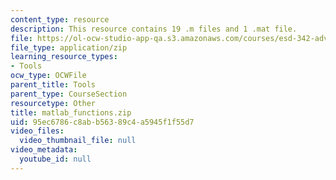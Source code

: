 ```yaml
---
content_type: resource
description: This resource contains 19 .m files and 1 .mat file.
file: https://ol-ocw-studio-app-qa.s3.amazonaws.com/courses/esd-342-advanced-system-architecture-spring-2006/95ec6786c8abb56389c4a5945f1f55d7_matlab_functions.zip
file_type: application/zip
learning_resource_types:
- Tools
ocw_type: OCWFile
parent_title: Tools
parent_type: CourseSection
resourcetype: Other
title: matlab_functions.zip
uid: 95ec6786-c8ab-b563-89c4-a5945f1f55d7
video_files:
  video_thumbnail_file: null
video_metadata:
  youtube_id: null
---
```

